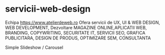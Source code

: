 # servicii-web-design

Echipa https://www.atelierdeweb.ro 
Ofera servicii de UX, UI & WEB DESIGN, WEB DEVELOPMENT, Dezvoltare MAGAZINE ONLINE,APLICATII WEB, BRANDING, COPYWRITING, SECURITATE IT, SERVICII SEO, GRAFICA PUBLICITARA, DESIGN DE PRODUS, OPTIMIZARE SEM, CONSULTANTA





Simple Slideshow / Carousel
